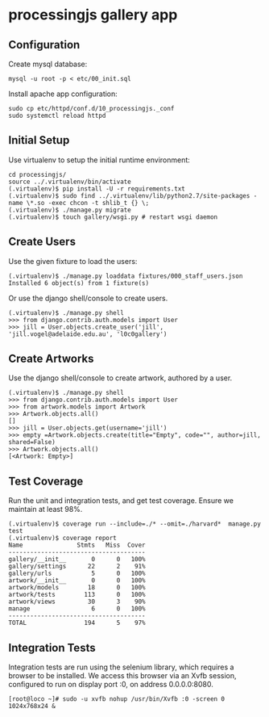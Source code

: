 processingjs gallery app
========================


Configuration
-------------

Create mysql database:

    mysql -u root -p < etc/00_init.sql

Install apache app configuration:

    sudo cp etc/httpd/conf.d/10_processingjs._conf
    sudo systemctl reload httpd



Initial Setup
-------------

Use virtualenv to setup the initial runtime environment:

    cd processingjs/
    source ../.virtualenv/bin/activate
    (.virtualenv)$ pip install -U -r requirements.txt
    (.virtualenv)$ sudo find ../.virtualenv/lib/python2.7/site-packages -name \*.so -exec chcon -t shlib_t {} \;
    (.virtualenv)$ ./manage.py migrate
    (.virtualenv)$ touch gallery/wsgi.py # restart wsgi daemon


Create Users
------------
Use the given fixture to load the users:

    (.virtualenv)$ ./manage.py loaddata fixtures/000_staff_users.json
    Installed 6 object(s) from 1 fixture(s)


Or use the django shell/console to create users.

    (.virtualenv)$ ./manage.py shell
    >>> from django.contrib.auth.models import User
    >>> jill = User.objects.create_user('jill', 'jill.vogel@adelaide.edu.au', 'l0c0gallery')


Create Artworks
---------------
Use the django shell/console to create artwork, authored by a user.

    (.virtualenv)$ ./manage.py shell
    >>> from django.contrib.auth.models import User
    >>> from artwork.models import Artwork
    >>> Artwork.objects.all()
    []
    >>> jill = User.objects.get(username='jill')
    >>> empty =Artwork.objects.create(title="Empty", code="", author=jill, shared=False)
    >>> Artwork.objects.all()
    [<Artwork: Empty>]


Test Coverage
-------------
Run the unit and integration tests, and get test coverage.
Ensure we maintain at least 98%.

    (.virtualenv)$ coverage run --include=./* --omit=./harvard*  manage.py test
    (.virtualenv)$ coverage report
    Name               Stmts   Miss  Cover
    --------------------------------------
    gallery/__init__       0      0   100%
    gallery/settings      22      2    91%
    gallery/urls           5      0   100%
    artwork/__init__       0      0   100%
    artwork/models        18      0   100%
    artwork/tests        113      0   100%
    artwork/views         30      3    90%
    manage                 6      0   100%
    --------------------------------------
    TOTAL                194      5    97%


Integration Tests
-----------------
Integration tests are run using the selenium library, which requires a browser
to be installed.  We access this browser via an Xvfb session, configured to run
on display port :0, on address 0.0.0.0:8080.

    [root@loco ~]# sudo -u xvfb nohup /usr/bin/Xvfb :0 -screen 0 1024x768x24 &

